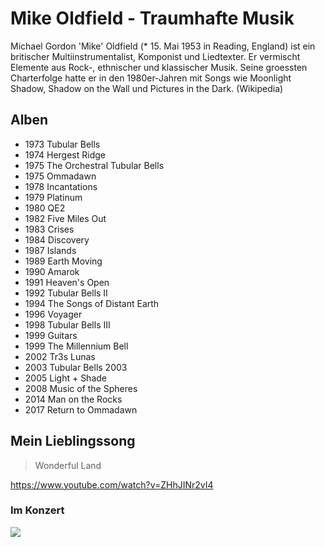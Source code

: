# Mike Oldfield - Traumhafte Musik

Michael Gordon 'Mike' Oldfield (* 15. Mai 1953 in Reading, England) 
ist ein britischer Multiinstrumentalist, Komponist und Liedtexter. 
Er vermischt Elemente aus Rock-, ethnischer und klassischer Musik. 
Seine groessten Charterfolge hatte er in den 1980er-Jahren mit Songs 
wie Moonlight Shadow, Shadow on the Wall und Pictures in the Dark.
(Wikipedia)

## Alben
* 1973 Tubular Bells
* 1974 Hergest Ridge
* 1975 The Orchestral Tubular Bells
* 1975 Ommadawn
* 1978 Incantations
* 1979 Platinum
* 1980 QE2
* 1982 Five Miles Out
* 1983 Crises
* 1984 Discovery
* 1987 Islands
* 1989 Earth Moving
* 1990 Amarok
* 1991 Heaven's Open
* 1992 Tubular Bells II
* 1994 The Songs of Distant Earth
* 1996 Voyager
* 1998 Tubular Bells III
* 1999 Guitars
* 1999 The Millennium Bell
* 2002 Tr3s Lunas
* 2003 Tubular Bells 2003
* 2005 Light + Shade
* 2008 Music of the Spheres
* 2014 Man on the Rocks
* 2017 Return to Ommadawn

## Mein Lieblingssong
> Wonderful Land

https://www.youtube.com/watch?v=ZHhJINr2vI4

### Im Konzert
<img src="https://i.ytimg.com/vi/KXatvzWAzLU/maxresdefault.jpg"/> 
